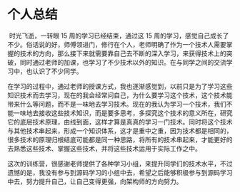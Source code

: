 # 个人总结

​		时光飞逝，一转眼 15 周的学习已经结束，通过这 15 周的学习，感觉自己成长了不少。俗话说的好，师傅领进门，修行在个人，老师明确了作为一个技术人需要掌握的技术的方向，那么接下来就需要靠自己去不断的深入学习，来获得技术上的突破，同时通过老师的加课，也学习了不少技术以外的知识。在与同学之间的交流学习中，也认识了不少同学。

​		在学习的过程中，通过老师的授课方式，我也逐渐感觉到，以前只是为了学习这些知识技术而去学习，现在的我会经常问自己，为什么要学习这个技术，这个技术能带来什么等问题，而不是一味地去学习技术。现在的我认为学习一个技术，我们不能一味地去接收这些技术知识，而是要多思考，多探究这个技术的意义所在，研究它的底层技术原理，由线到面，这样才算是真真的学习一门技术。同时将这个技术与其他技术串起来，形成一个知识体系，这才是重中之重，因为技术都是相同的，很多技术的原理归根结底可能都是同一种思路，将所有的技术串起来，才能更好的去熟悉这些技术、掌握这些技术，并将这些技术运用于实际工作之中。

​		这次的训练营，很感谢老师提供了各种学习小组，来提升同学们的技术水平，不过遗憾的是，我没有参与到源码学习的小组中去，希望之后能够积极参与到源码学习中去，努力提升自己，让自己变得更强，向架构师的方向努力。